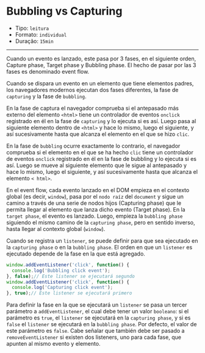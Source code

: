 # Bubbling vs Capturing

* Tipo: `leitura`
* Formato: `individual`
* Duração: `15min`

***

Cuando un evento es lanzado, este pasa por 3 fases, en el siguiente orden,
Capture phase, Target phase y Bubbling phase. El hecho de pasar por las 3
fases es denominado event flow.

Cuando se dispara un evento en un elemento que tiene elementos padres, los
navegadores modernos ejecutan dos fases diferentes, la fase de `capturing` y
la fase de `bubbling`.

En la fase de captura el navegador comprueba si el antepasado más externo del
elemento `<html>` tiene un controlador de eventos `onclick` registrado en él
en la fase de `capturing` y lo ejecuta si es así.
Luego pasa al siguiente elemento dentro de `<html>` y hace lo mismo, luego el
siguiente, y así sucesivamente hasta que alcanza el elemento en el que se hizo
`clic`.

En la fase de `bubbling` ocurre exactamente lo contrario, el navegador
comprueba si el elemento en el que se ha hecho `clic` tiene un controlador de
eventos `onclick` registrado en él en la fase de bubbling y lo ejecuta si es
así.
Luego se mueve al siguiente elemento que le sigue al antepasado y hace lo
mismo, luego el siguiente, y así sucesivamente hasta que alcanza el elemento `<
html>`.

En el event flow, cada evento lanzado en el DOM empieza en el contexto global
(es decir, `window`), pasa por el `nodo raíz` del `document` y sigue un
camino a través de una serie de nodos hijos (Capturing phase) que le permita
llegar al elemento que lanza dicho evento (Target phase).
En la `target phase`, el evento es lanzado. Luego, empieza la `bubbling phase`
siguiendo el mismo camino de la `capturing phase`, pero en sentido inverso,
hasta llegar al contexto global (`window`).

Cuando se registra un `listener`, se puede definir para que sea ejecutado en la
`capturing phase` o en la `bubbling phase`. El orden en que un `listener` es
ejecutado depende de la fase en la que está agregado.

```js
window.addEventListener('click', function() {
  console.log('Bubbling click event');
}, false);// Este listener se ejecutará segundo
window.addEventListener('click', function() {
  console.log('Capturing click event');
}, true);// Este listener se ejecutará primero
```

Para definir la fase en la que se ejecutará un `listener` se pasa un tercer
parámetro a `addEventListener`, el cual debe tener un valor `booleano`: si el
parámetro es `true`, el `listener` se ejecutará en la `capturing phase`, y si
es `false` el `listener` se ejecutará en la `bubbling phase`. Por defecto, el
valor de este parámetro es `false`. Cabe señalar que también debe ser pasado a
`removeEventListener` si existen dos listeners, uno para cada fase, que apunten
al mismo evento y elemento.
